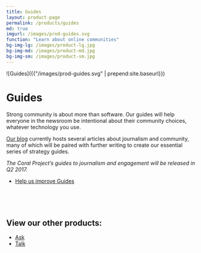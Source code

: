 ```yaml
---
title: Guides
layout: product-page
permalink: /products/guides
md: true
imgurl: /images/prod-guides.svg
function: "Learn about online communities"
bg-img-lg: /images/product-lg.jpg
bg-img-md: /images/product-md.jpg
bg-img-sm: /images/product-sm.jpg
---
```


![Guides]({{"/images/prod-guides.svg" | prepend:site.baseurl}})

# Guides

Strong community is about more than software. Our guides will help everyone in the newsroom be intentional about their community choices, whatever technology you use.

[Our blog](http://blog.coralproject.net) currently hosts several articles about journalism and community, many of which will be paired with further writing to create our essential series of strategy guides.

*The Coral Project’s guides to journalism and engagement will be released in Q2 2017.*

* [Help us improve Guides](/contribute.html#help-us-improve-guides)


&nbsp; 

&nbsp; 


## View our other products:
* [Ask](/products/ask.html)
* [Talk](/products/talk.html)
